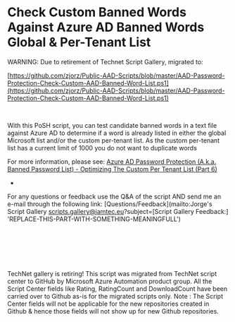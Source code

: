 ﻿Check Custom Banned Words Against Azure AD Banned Words Global &amp; Per-Tenant List
====================================================================================

            

WARNING: Due to retirement of Technet Script Gallery, migrated to:


[https://github.com/zjorz/Public-AAD-Scripts/blob/master/AAD-Password-Protection-Check-Custom-AAD-Banned-Word-List.ps1](https://github.com/zjorz/Public-AAD-Scripts/blob/master/AAD-Password-Protection-Check-Custom-AAD-Banned-Word-List.ps1)


 


With this PoSH script, you can test candidate banned words in a text file against Azure AD to determine if a word is already listed in either the global Microsoft list and/or the custom per-tenant list. As the custom per-tenant list has a current limit
 of 1000 you do not want to duplicate words


For more information, please see: [Azure AD Password Protection (A.k.a. Banned Password List) - Optimizing The Custom Per Tenant List (Part 6)](https://jorgequestforknowledge.wordpress.com/2019/10/28/azure-ad-password-protection-a-k-a-banned-password-list-optimizing-the-custom-per-tenant-list-part-6/)


-


For any questions or feedback use the Q&A of the script AND send me an e-mail through the following link: [Questions/Feedback](mailto:Jorge's Script Gallery <scripts.gallery@iamtec.eu>?subject=[Script Gallery Feedback:] 'REPLACE-THIS-PART-WITH-SOMETHING-MEANINGFULL')


 


 

 

        
    
TechNet gallery is retiring! This script was migrated from TechNet script center to GitHub by Microsoft Azure Automation product group. All the Script Center fields like Rating, RatingCount and DownloadCount have been carried over to Github as-is for the migrated scripts only. Note : The Script Center fields will not be applicable for the new repositories created in Github & hence those fields will not show up for new Github repositories.

